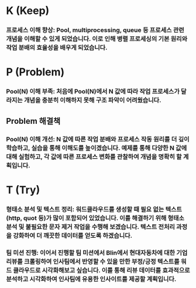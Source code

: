 # K (Keep)
### 프로세스 이해 향상: Pool, multiprocessing, queue 등 프로세스 관련 개념을 이해할 수 있게 되었습니다. 이로 인해 병렬 프로세싱의 기본 원리와 작업 분배의 효율성을 배우게 되었습니다.
# P (Problem)
### Pool(N) 이해 부족: 처음에 Pool(N)에서 N 값에 따라 작업 프로세스가 달라지는 개념을 충분히 이해하지 못해 구조 파악이 어려웠습니다.
## Problem 해결책
### Pool(N) 이해 개선: N 값에 따른 작업 분배와 프로세스 작동 원리를 더 깊이 학습하고, 실습을 통해 이해도를 높이겠습니다. 예제를 통해 다양한 N 값에 대해 실험하고, 각 값에 따른 프로세스 변화를 관찰하여 개념을 명확히 할 계획입니다.
# T (Try)
### 형태소 분석 및 텍스트 정리: 워드클라우드를 생성할 때 필요 없는 텍스트(http, quot 등)가 많이 포함되어 있었습니다. 이를 해결하기 위해 형태소 분석 및 불필요한 문자 제거 작업을 수행해 보겠습니다. 텍스트 전처리 과정을 강화하여 더 깨끗한 데이터를 얻도록 하겠습니다.
### 팀 미션 진행: 이어서 진행할 팀 미션에서 Blin에서 현대자동차에 대한 기업 리뷰를 크롤링하여 인사팀에서 반영할 수 있을 만한 부정/긍정 텍스트를 워드 클라우드로 시각화해보고 싶습니다. 이를 통해 리뷰 데이터를 효과적으로 분석하고 시각화하여 인사팀에 유용한 인사이트를 제공할 계획입니다.
